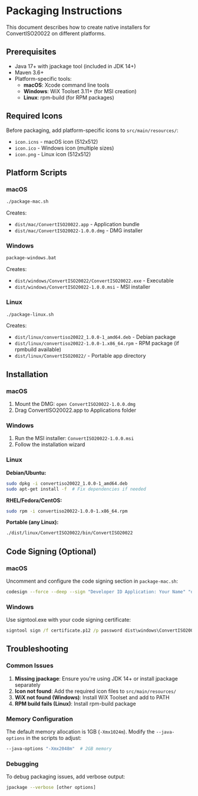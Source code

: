 # Packaging Instructions

This document describes how to create native installers for ConvertISO20022 on different platforms.

## Prerequisites

- Java 17+ with jpackage tool (included in JDK 14+)
- Maven 3.6+
- Platform-specific tools:
  - **macOS**: Xcode command line tools
  - **Windows**: WiX Toolset 3.11+ (for MSI creation)
  - **Linux**: rpm-build (for RPM packages)

## Required Icons

Before packaging, add platform-specific icons to `src/main/resources/`:
- `icon.icns` - macOS icon (512x512)
- `icon.ico` - Windows icon (multiple sizes)
- `icon.png` - Linux icon (512x512)

## Platform Scripts

### macOS
```bash
./package-mac.sh
```
Creates:
- `dist/mac/ConvertISO20022.app` - Application bundle
- `dist/mac/ConvertISO20022-1.0.0.dmg` - DMG installer

### Windows
```cmd
package-windows.bat
```
Creates:
- `dist/windows/ConvertISO20022/ConvertISO20022.exe` - Executable
- `dist/windows/ConvertISO20022-1.0.0.msi` - MSI installer

### Linux
```bash
./package-linux.sh
```
Creates:
- `dist/linux/convertiso20022_1.0.0-1_amd64.deb` - Debian package
- `dist/linux/convertiso20022-1.0.0-1.x86_64.rpm` - RPM package (if rpmbuild available)
- `dist/linux/ConvertISO20022/` - Portable app directory

## Installation

### macOS
1. Mount the DMG: `open ConvertISO20022-1.0.0.dmg`
2. Drag ConvertISO20022.app to Applications folder

### Windows
1. Run the MSI installer: `ConvertISO20022-1.0.0.msi`
2. Follow the installation wizard

### Linux

**Debian/Ubuntu:**
```bash
sudo dpkg -i convertiso20022_1.0.0-1_amd64.deb
sudo apt-get install -f  # Fix dependencies if needed
```

**RHEL/Fedora/CentOS:**
```bash
sudo rpm -i convertiso20022-1.0.0-1.x86_64.rpm
```

**Portable (any Linux):**
```bash
./dist/linux/ConvertISO20022/bin/ConvertISO20022
```

## Code Signing (Optional)

### macOS
Uncomment and configure the code signing section in `package-mac.sh`:
```bash
codesign --force --deep --sign "Developer ID Application: Your Name" "dist/mac/ConvertISO20022.app"
```

### Windows
Use signtool.exe with your code signing certificate:
```cmd
signtool sign /f certificate.p12 /p password dist\windows\ConvertISO20022-1.0.0.msi
```

## Troubleshooting

### Common Issues

1. **Missing jpackage**: Ensure you're using JDK 14+ or install jpackage separately
2. **Icon not found**: Add the required icon files to `src/main/resources/`
3. **WiX not found (Windows)**: Install WiX Toolset and add to PATH
4. **RPM build fails (Linux)**: Install rpm-build package

### Memory Configuration

The default memory allocation is 1GB (`-Xmx1024m`). Modify the `--java-options` in the scripts to adjust:
```bash
--java-options "-Xmx2048m"  # 2GB memory
```

### Debugging

To debug packaging issues, add verbose output:
```bash
jpackage --verbose [other options]
```